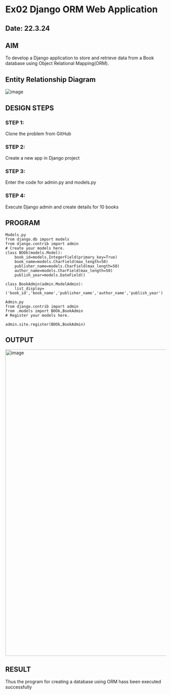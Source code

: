 # Ex02 Django ORM Web Application
## Date: 22.3.24

## AIM
To develop a Django application to store and retrieve data from a Book database using Object Relational Mapping(ORM).
## Entity Relationship Diagram

![image](https://github.com/pavi365/ORM/assets/115135775/1d285731-92af-4c66-8a89-041b15e00664)



## DESIGN STEPS

### STEP 1:
Clone the problem from GitHub

### STEP 2:
Create a new app in Django project

### STEP 3:
Enter the code for admin.py and models.py

### STEP 4:
Execute Django admin and create details for 10 books

## PROGRAM
```
Models.py
from django.db import models
from django.contrib import admin
# Create your models here.
class BOOk(models.Model):
    book_id=models.IntegerField(primary_key=True)
    book_name=models.CharField(max_length=50)
    publisher_name=models.CharField(max_length=50)
    author_name=models.CharField(max_length=50)
    publish_year=models.DateField()

class BookAdmin(admin.ModelAdmin):
    list_display=('book_id','book_name','publisher_name','author_name','publish_year')

Admin.py
from django.contrib import admin
from .models import BOOk,BookAdmin
# Register your models here.

admin.site.register(BOOk,BookAdmin)

```

## OUTPUT
<img width="958" alt="image" src="https://github.com/pavi365/ORM/assets/115135775/9dc23227-05fd-4b47-be03-4795043e9dd7">



## RESULT
Thus the program for creating a database using ORM hass been executed successfully
